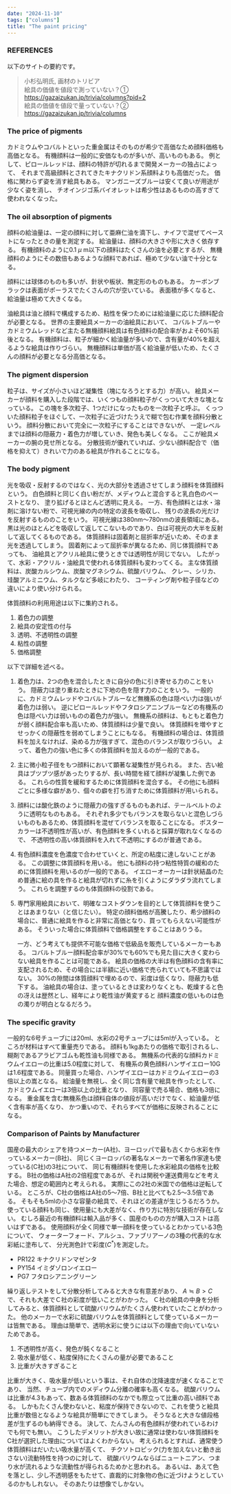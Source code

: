 ```yaml
---
date: "2024-11-10"
tags: ["columns"]
title: "The paint pricing"
---
```


### REFERENCES
以下のサイトの要約です。

> 小杉弘明氏, 画材のトリビア \
> 絵具の価値を値段で測っていない？① \
> https://gazaizukan.jp/trivia/columns?pid=2 \
> 絵具の価値を値段で量っていない？② \
> https://gazaizukan.jp/trivia/columns


### The price of pigments
カドミウムやコバルトといった重金属はそのものが希少で高価なため顔料価格も高価となる。
有機顔料は一般的に安価なものが多いが、高いものもある。
例として、ピロールレッドは、顔料の特許が切れるまで開発メーカーの独占によって、
それまで高級顔料とされてきたキナクリドン系顔料よりも高価だった。
価格に関わらず姿を消す絵具もある。
マンガニーズブルーは安くて良いが用途が少なく姿を消し、
チオインジゴ系バイオレットは希少性はあるものの高すぎて使われなくなった。

### The oil absorption of pigments
顔料の給油量は、一定の顔料に対して亜麻仁油を滴下し、ナイフで混ぜてペーストになったときの量を測定する。
給油量は、顔料の大きさや形に大きく依存する。
有機顔料のように0.1 $\mu$ m以下の顔料はたくさんの油を必要とするが、
無機顔料のようにその数倍もあるような顔料であれば、極めて少ない油で十分となる。

顔料には球体のものも多いが、針状や板状、無定形のものもある。
カーボンブラックは表面がポーラスでたくさんの穴が空いている。
表面積が多くなると、給油量は極めて大きくなる。

油絵具は油と顔料で構成するため、粘性を保つためには給油量に応じた顔料配合が必要となる。
世界の主要絵具メーカーの油絵具において、
コバルトブルーやカドミウムレッドなど主たる無機顔料絵具は有色顔料の配合率がおよそ60%前後となる。
有機顔料は、粒子が細かく給油量が多いので、含有量が40%を超えるような絵具は作りづらい。
無機顔料は単価が高く給油量が低いため、たくさんの顔料が必要となる分高価となる。


### The pigment dispersion
粒子は、サイズが小さいほど凝集性（塊になろうとする力）が高い。
絵具メーカーが顔料を購入した段階では、いくつもの顔料粒子がくっついて大きな塊となっている。
この塊を多次粒子、1つだけになったものを一次粒子と呼ぶ。
くっついた顔料粒子をほぐして、一次粒子に近づけたうえで糊で包む作業を顔料分散という。
顔料分散において完全に一次粒子にすることはできないが、
一定レベルまでは顔料の隠蔽力・着色力が増していき、発色も美しくなる。
ここが絵具メーカーの腕の見せ所となる。
分散技術が優れていれば、少ない顔料配合で（価格を抑えて）きれいで力のある絵具が作れることになる。


### The body pigment
光を吸収・反射するのではなく、光の大部分を透過させてしまう顔料を体質顔料という。
白色顔料と同じく白い粉だが、メディウムと混合すると乳白色のペーストとなり、
塗り拡げるとほとんど透明に見える。
一方、有色顔料とは水・溶剤に溶けない粉で、可視光線の内の特定の波長を吸収し、
残りの波長の光だけを反射するもののことをいう。
可視光線は380nm～780nmの波長領域にある。
黒は光のほとんどを吸収して返してこないものであり、白は可視光の大半を反射して返してくるものである。
体質顔料は固着剤と屈折率が近いため、そのまま光を透過してしまう。
固着剤によって屈折率が異なるため、同じ体質顔料であっても、
油絵具とアクリル絵具に使うときでは透明性が同じでない。
したがって、水彩・アクリル・油絵具で使われる体質顔料も変わってくる。
主な体質顔料は、炭酸カルシウム、炭酸マグネシウム、硫酸バリウム、
クレー、シリカ、珪酸アルミニウム、タルクなど多岐にわたり、
コーティング剤や粒子径などの違いにより使い分けられる。

体質顔料の利用用途は以下に集約される。
1. 着色力の調整
1. 絵具の安定性の付与
1. 透明、不透明性の調整
1. 粘性の調整
1. 価格調整

以下で詳細を述べる。
1. 着色力は、2つの色を混合したときに自分の色に引き寄せる力のことをいう。
    隠蔽力は塗り重ねたときに下地の色を隠す力のことをいう。
    一般的に、カドミウムレッドやコバルトブルーなど無機系の色は隠ぺい力は強いが着色力は弱い。
    逆にピロールレッドやフタロシアニンブルーなどの有機系の色は隠ぺい力は弱いものの着色力が強い。
    無機系の顔料は、もともと着色力が弱く顔料配合率も高いため、体質顔料は少量で良い。
    体質顔料を増やすとせっかくの隠蔽性を弱めてしまうことにもなる。
    有機顔料の場合は、体質顔料を加えなければ、染める力が強すぎて、混色のバランスが取りづらい。
    よって、着色力の強い色に多くの体質顔料を加えるのが一般的である。
1. 主に微小粒子径をもつ顔料において顕著な凝集性が見られる。
    また、古い絵具はブツブツ感があったりするが、長い時間を経て顔料が凝集した例である。
    これらの性質を緩和するために体質顔料を混合する。
    その他にも顔料ごとに多様な癖があり、個々の癖を打ち消すために体質顔料が用いられる。
1. 顔料には酸化鉄のように隠蔽力の強すぎるものもあれば、テールベルトのように透明なものもある。
    それぞれ多少でもバランスを取らないと混色しづらいものもあるため、体質顔料を混ぜてバランスを取ることになる。
    ポスターカラーは不透明性が高いが、有色顔料を多くいれると採算が取れなくなるので、
    不透明性の高い体質顔料を入れて不透明にするのが普通である。
1. 有色顔料濃度を色濃度で合わせていくと、所定の粘度に達しないことがある。
    この調整に体質顔料を用いる。
    他にも顔料の持つ粘性特質の緩和のために体質顔料を用いるのが一般的である。
    イエローオーカーは針状結晶のため普通に絵の具を作ると絵具が切れずに糸を引くようにダラダラ流れてしまう。
    これらを調整するのも体質顔料の役割である。
1. 専門家用絵具において、明確なコストダウンを目的として体質顔料を使うことはあまりない（と信じたい）。
    特定の顔料価格が高騰したり、希少顔料の場合に、普通に絵具を作ると非常に高価となり、買ってもらえない可能性がある。
    そういった場合に体質顔料で価格調整をすることはありうる。

    一方、どう考えても提供不可能な価格で低級品を販売しているメーカーもある。
    コバルトブルー顔料配合率が30%でも60%でも見た目に大きく変わらない絵具を作ることは可能である。
    絵具の価格の大半は有色顔料の含有率に支配されるため、その場合には半額に近い価格で売られていても不思議ではない。
    30%の隙間は体質顔料で埋めるので、彩度は低くなり、隠蔽力も低下する。
    油絵具の場合は、塗っているときは変わりなくとも、乾燥すると色の冴えは歴然とし、経年により乾性油が黄変すると
    顔料濃度の低いものは色の濁りが明白となるだろう。

### The specific gravity
一般的な6号チューブには20ml、水彩の2号チューブには5mlが入っている。
ところが材料はすべて重量売りである。
顔料も1kgあたりの価格で取引されるし、糊剤であるアラビアゴムも乾性油も同様である。
無機系の代表的な顔料カドミウムイエローの比重は5.0程度に対して、
有機系の黄色顔料ハンザイエロー10Gは1.6程度である。
同量買った場合、ハンザイエローはカドミウムイエローの3倍以上の嵩となる。
給油量を無視し、全く同じ含有量で絵具を作ったとして、カドミウムイエローは3倍以上の比重となり、
同容量で売る場合、価格も3倍になる。
重金属を含む無機系色は顔料自体の値段が高いだけでなく、給油量が低く含有率が高くなり、
かつ重いので、それらすべてが価格に反映されることになる。

### Comparison of Paints by Manufacturer
国産の最大のシェアを持つメーカー(A社)、ヨーロッパで最も古くから水彩を作っているメーカー(B社)、
同じくヨーロッパの著名なメーカーで著名作家達も使っている(C社)の3社について、
同じ有機顔料を使用した水彩絵具の価格を比較する。
B社の価格はA社の2倍程度であるが、それは関税や運送費用などを考えた場合、想定の範囲内と考えられる。
実際にこの2社の米国での価格は逆転している。
ところが、C社の価格はA社の5～7倍、B社と比べても2.5～3.5倍である。
そもそも5mlの小さな容量の絵具で、それほどの差違が生じうるだろうか。
使っている顔料も同じ、使用量にも大差がなく、作り方に特別な技術が存在しない。
むしろ最近の有機顔料は輸入品が多く、国産のものの方が購入コストは高いはずである。
使用顔料が全く同様で単一顔料を使っているとわかっている3色について、
ウォーターフォード、アルシュ、ファブリアーノの3種の代表的な水彩紙に塗布して、
分光測色計で彩度($C^*$)を測定した。

- PR122 キナクリドンマゼンタ
- PY154 イミダゾロンイエロー
- PG7   フタロシアニングリーン

繰り返しテストをして分散分析してみると大きな有意差があり、
$A \fallingdotseq B > C$ で、それも大差でＣ社の彩度が低いことがわかった。
Ｃ社の絵具の中身を分析してみると、体質顔料として硫酸バリウムがたくさん使われていたことがわかった。
他のメーカーで水彩に硫酸バリウムを体質顔料として使っているメーカーは皆無である。
理由は簡単で、透明水彩に使うには以下の理由で向いていないためである。

1. 不透明性が高く、発色が鈍くなること
2. 吸水量が低く、粘度保持にたくさんの量が必要であること
3. 比重が大きすぎること

比重が大きく、吸水量が低いという事は、それ自体の沈降速度が速くなることであり、
当然、チューブ内でのメディウム分離の確率も高くなる。
硫酸バリウムは比重が4.3もあって、数ある体質顔料のなかでも際立って比重の高い顔料である。
しかもたくさん使わないと、粘度が保持できないので、これを使うと絵具比重が数倍となるような絵具が簡単にできてしまう。
そうなると大きな値段格差が生ずるのも納得できる。
決して、たんさんの有色顔料が使われているわけでも何でも無い。
こうしたデメリットが大きい故に通常は使わない体質顔料をC社が選択した理由についてはよくわからない。
考えられるとすれば、通常使う体質顔料はだいたい吸水量が高くて、
チクソトロピック(力を加えないと動き出さない)流動特性を持つのに対して、
硫酸バリウムならばニュートニアン、つまり水が流れるような流動性が得られるためかと思われる。
あるいは、あえて色を落とし、少し不透明感をもたせて、直裁的に対象物の色に近づけようとしているのかもしれない。
そのあたりは想像でしかない。

